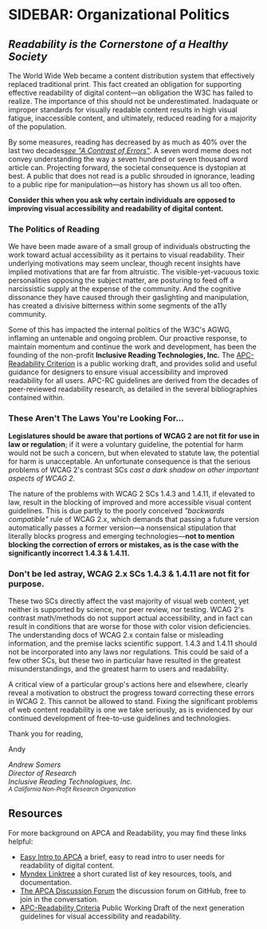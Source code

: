 # SIDEBAR: Organizational Politics
## _Readability is the Cornerstone of a Healthy Society_
The World Wide Web became a content distribution system that effectively replaced traditional print. This fact created an obligation for supporting effective readability of digital content—an obligation the W3C has failed to realize. The importance of this should not be underestimated. Inadaquate or improper standards for visually readable content results in high visual fatigue, inaccessible content, and ultimately, reduced reading for a majority of the population.

By some measures, reading has decreased by as much as 40% over the last two decades[_see "A Contrast of Errors"_](https://tangledweb.xyz/a-contrast-of-errors-373c2665d42a). A seven word meme does not convey understanding the way a seven hundred or seven thousand word article can. Projecting forward, the societal consequence is dystopian at best. A public that does not read is a public shrouded in ignorance, leading to a public ripe for manipulation—as history has shown us all too often.

**Consider this when you ask why certain individuals are opposed to improving visual accessibility and readability of digital content.**

### The Politics of Reading
We have been made aware of a small group of individuals obstructing the work toward actual accessibility as it pertains to visual readability. Their underlying motivations may seem unclear, though recent insights have implied motivations that are far from altruistic. The visible-yet-vacuous toxic personalities opposing the subject matter, are posturing to feed off a narcissistic supply at the expense of the community. And the cognitive dissonance they have caused through their gaslighting and manipulation, has created a divisive bitterness within some segments of the a11y community.

Some of this has impacted the internal politics of the W3C's AGWG, inflaming an untenable and ongoing problem. Our proactive response, to maintain momentum and continue the work and development, has been the founding of the non-profit **Inclusive Reading Technologies, Inc.** The [APC-Readability Criterion](https://readtech.org/ARC/) is a public working draft, and provides solid and useful guidance for designers to ensure visual accessibility and improved readability for all users. APC-RC guidelines are derived from the decades of peer-reviewed readability research, as detailed in the several bibliographies contained within.

### These Aren't The Laws You're Looking For...
**Legislatures should be aware that portions of WCAG&nbsp;2 are not fit for use in law or regulation**; if it were a voluntary guideline, the potential for harm would not be such a concern, but when elevated to statute law, the potential for harm is unacceptable. An unfortunate consequence is that the serious problems of WCAG&nbsp;2's contrast SCs _cast a dark shadow on other important aspects of WCAG&nbsp;2._

The nature of the problems with WCAG&nbsp;2 SCs 1.4.3 and 1.4.11, if elevated to law, result in the blocking of improved and more accessible visual content guidelines. This is due partly to the poorly conceived _"backwards compatible"_ rule of WCAG 2.x, which demands that passing a future version automatically passes a former version—a nonsensical stipulation that literally blocks progress and emerging technologies—**not to mention blocking the correction of errors or mistakes, as is the case with the significantly incorrect 1.4.3 & 1.4.11.** 

### Don't be led astray, WCAG&nbsp;2.x SCs 1.4.3 & 1.4.11 are not fit for purpose.
These two SCs directly affect the vast majority of visual web content, yet neither is supported by science, nor peer review, nor testing. WCAG 2's contrast math/methods do not support actual accessibility, and in fact can result in conditions that are worse for those with color vision deficiencies. The understanding docs of WCAG 2.x contain false or misleading information, and the premise lacks scientific support. 1.4.3 and 1.4.11 should not be incorporated into any laws nor regulations. This could be said of a few other SCs, but these two in particular have resulted in the greatest misunderstandings, and the greatest harm to users and readability.

A critical view of a particular group's actions here and elsewhere, clearly reveal a motivation to obstruct the progress toward correcting these errors in WCAG&nbsp;2. This cannot be allowed to stand. Fixing the significant problems of web content readability is one we take seriously, as is evidenced by our continued development of free-to-use guidelines and technologies.

Thank you for reading,

Andy

_Andrew Somers_    
_Director of Research_    
_Inclusive Reading Technologiues, Inc._    
<sup>_A California Non-Profit Research Organization_</sup>


## Resources

For more background on APCA and Readability, you may find these links helpful:

- [Easy Intro to APCA](https://git.apcacontrast.com/documentation/APCAeasyIntro.html) a brief, easy to read intro to user needs for readability of digital content.
- [Myndex Linktree](https://linktr.ee/Myndex) a short curated list of key resources, tools, and documentation.
- [The APCA Discussion Forum](https://github.com/Myndex/SAPC-APCA/discussions) the discussion forum on GitHub, free to join in the conversation.
- [APC-Readability Criteria](https://readtech.org/ARC/) Public Working Draft of the next generation guidelines for visual accessibility and readability.
